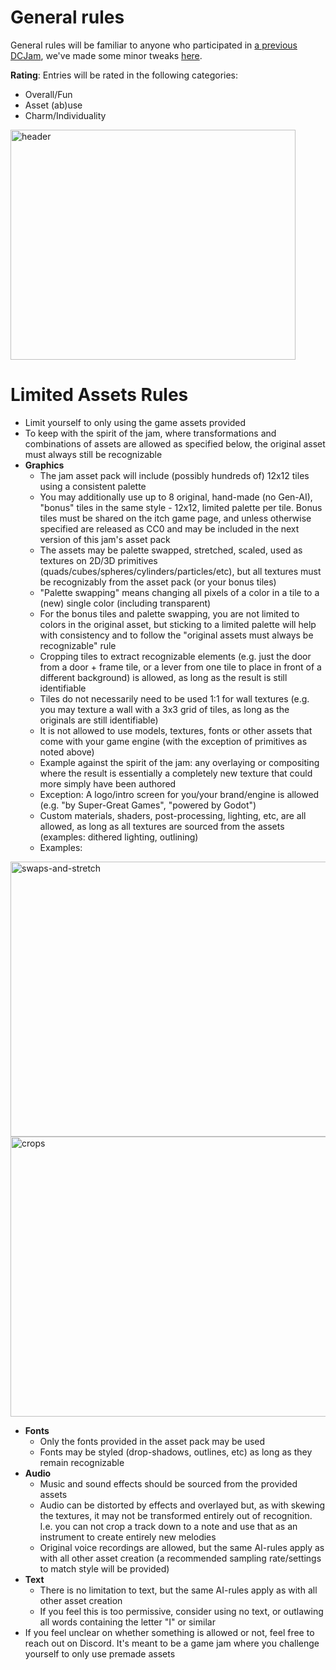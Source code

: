 # General rules

General rules will be familiar to anyone who participated in [a previous DCJam](<https://itch.io/jam/dcjam2025>), we've made some minor tweaks [here](https://github.com/local-minimum/informal-but-limited-dungeon-crawler-jam-assets-2025/blob/main/rules/rules-dcjam-updated.md).

**Rating**: Entries will be rated in the following categories:
* Overall/Fun
* Asset (ab)use
* Charm/Individuality

<img width="456" height="368" alt="header" src="https://github.com/user-attachments/assets/3323d30c-5a09-4191-ae8f-e6e0386d7a6f" />

# Limited Assets Rules
* Limit yourself to only using the game assets provided
* To keep with the spirit of the jam, where transformations and combinations of assets are allowed as specified below, the original asset must always still be recognizable
* **Graphics**
  * The jam asset pack will include (possibly hundreds of) 12x12 tiles using a consistent palette
  * You may additionally use up to 8 original, hand-made (no Gen-AI), "bonus" tiles in the same style - 12x12, limited palette per tile. Bonus tiles must be shared on the itch game page, and unless otherwise specified are released as CC0 and may be included in the next version of this jam's asset pack
  * The assets may be palette swapped, stretched, scaled, used as textures on 2D/3D primitives (quads/cubes/spheres/cylinders/particles/etc), but all textures must be recognizably from the asset pack (or your bonus tiles)
  * "Palette swapping" means changing all pixels of a color in a tile to a (new) single color (including transparent)
  * For the bonus tiles and palette swapping, you are not limited to colors in the original asset, but sticking to a limited palette will help with consistency and to follow the "original assets must always be recognizable" rule
  * Cropping tiles to extract recognizable elements (e.g. just the door from a door + frame tile, or a lever from one tile to place in front of a different background) is allowed, as long as the result is still identifiable
  * Tiles do not necessarily need to be used 1:1 for wall textures (e.g. you may texture a wall with a 3x3 grid of tiles, as long as the originals are still identifiable)
  * It is not allowed to use models, textures, fonts or other assets that come with your game engine (with the exception of primitives as noted above)
  * Example against the spirit of the jam: any overlaying or compositing where the result is essentially a completely new texture that could more simply have been authored
  * Exception: A logo/intro screen for you/your brand/engine is allowed (e.g. "by Super-Great Games", "powered by Godot")
  * Custom materials, shaders, post-processing, lighting, etc, are all allowed, as long as all textures are sourced from the assets (examples: dithered lighting, outlining)
  * Examples:
  
<img width="1000" height="440" alt="swaps-and-stretch" src="https://github.com/user-attachments/assets/439d6f81-e0e9-4f37-b14d-454878e8a276" />
<img width="832" height="448" alt="crops" src="https://github.com/user-attachments/assets/866b71c9-049b-47b9-90d5-cf117b5df2e6" />

* **Fonts**
  * Only the fonts provided in the asset pack may be used
  * Fonts may be styled (drop-shadows, outlines, etc) as long as they remain recognizable
* **Audio**
  * Music and sound effects should be sourced from the provided assets
  * Audio can be distorted by effects and overlayed but, as with skewing the textures, it may not be transformed entirely out of recognition. I.e. you can not crop a track down to a note and use that as an instrument to create entirely new melodies
  * Original voice recordings are allowed, but the same AI-rules apply as with all other asset creation (a recommended sampling rate/settings to match style will be provided)
* **Text**
  * There is no limitation to text, but the same AI-rules apply as with all other asset creation
  * If you feel this is too permissive, consider using no text, or outlawing all words containing the letter "I" or similar
* If you feel unclear on whether something is allowed or not, feel free to reach out on Discord.  It's meant to be a game jam where you challenge yourself to only use premade assets
